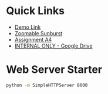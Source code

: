 # Quick Links
- [Demo Link](https://6859-sp21.github.io/a4-akshit-lucas-moises/)
- [Zoomable Sunburst](https://observablehq.com/@d3/zoomable-sunburst)
- [Assignment A4](http://vis.csail.mit.edu/classes/6.859/A4/)
- [INTERNAL ONLY - Google Drive](https://drive.google.com/drive/folders/1A5CJuFVchNqsmU3X_H74N_w53WiNEkbi?usp=sharing)

# Web Server Starter
```sh
python -m SimpleHTTPServer 8000
```